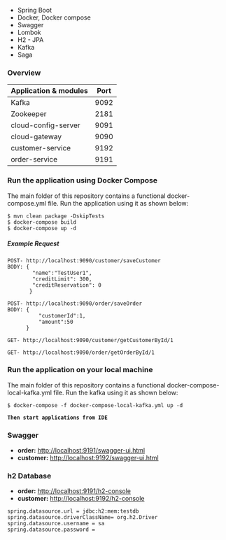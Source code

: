   
- Spring Boot
- Docker, Docker compose  
- Swagger
- Lombok
- H2 - JPA
- Kafka
- Saga

### Overview

| Application & modules         | Port |
|-------------------------------|------|
| Kafka                         | 9092 |
| Zookeeper                     | 2181 |
| cloud-config-server           | 9091 | 
| cloud-gateway                 | 9090 |
| customer-service              | 9192 | 
| order-service                 | 9191 |

### Run the application using Docker Compose
The main folder of this repository contains a functional docker-compose.yml file. Run the application using it as shown below:

```
$ mvn clean package -DskipTests
$ docker-compose build
$ docker-compose up -d
```

##### Example Request
```
POST- http://localhost:9090/customer/saveCustomer
BODY: {
        "name":"TestUser1",
        "creditLimit": 300,
        "creditReservation": 0
       }

POST- http://localhost:9090/order/saveOrder
BODY: {
          "customerId":1,
          "amount":50
      }

GET- http://localhost:9090/customer/getCustomerById/1

GET- http://localhost:9090/order/getOrderById/1

```

### Run the application on your local machine 
The main folder of this repository contains a functional docker-compose-local-kafka.yml file. 
Run the kafka using it as shown below:

```
$ docker-compose -f docker-compose-local-kafka.yml up -d
```

**`Then start applications from IDE`**

### Swagger 

- **order:** [http://localhost:9191/swagger-ui.html](http://localhost:9191/swagger-ui.html)
- **customer:** [http://localhost:9192/swagger-ui.html](http://localhost:9192/swagger-ui.html)

### h2 Database 

- **order:** [http://localhost:9191/h2-console](http://localhost:9191/h2-console)
- **customer:** [http://localhost:9192/h2-console](http://localhost:9192/h2-console)
```
spring.datasource.url = jdbc:h2:mem:testdb
spring.datasource.driverClassName= org.h2.Driver
spring.datasource.username = sa				
spring.datasource.password = 
```



